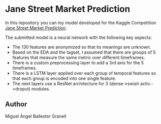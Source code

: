 # Jane Street Market Prediction

In this repository you can my model developed for the Kaggle Competition [Jane Street Market Prediction](https://www.kaggle.com/c/jane-street-market-prediction).

The submitted model is a neural network with the following key aspects:
  * The 130 features are anonymized so that its meanings are unknown.
  * Based on the EDA and the tagset, I assumed that there are groups of 5 features that measure the same metric over different timeframes.
  * There is a custom preprocessing layer to add a 3rd axis for the 5 timeframes.
  * There is a LSTM layer applied over each group of temporal features so that each group is encoded into one single feature.
  * The next layers use a ResNet architecture for 3 (dense->swish activ.->droput) modules.

## Author

Miguel Ángel Ballester Granell
